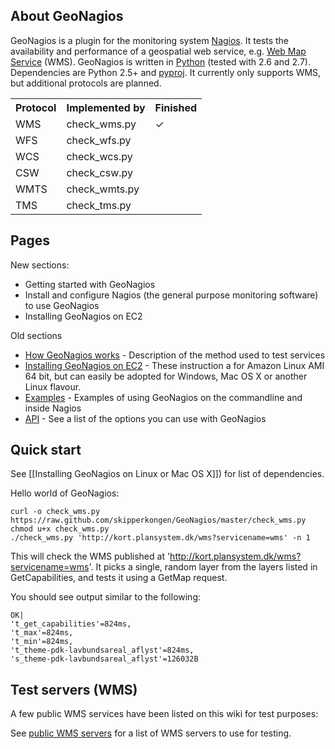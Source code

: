 ## About GeoNagios

GeoNagios is a plugin for the monitoring system [Nagios](http://nagios.org/). It tests the availability and performance of a geospatial web service, e.g. [Web Map Service](http://en.wikipedia.org/wiki/Web_Map_Service) (WMS). GeoNagios is written in [Python](http://www.python.org/) (tested with 2.6 and 2.7). Dependencies are Python 2.5+ and [pyproj](http://code.google.com/p/pyproj/). It currently only supports WMS, but additional protocols are planned.

<table>
<tr><th>Protocol</th><th>Implemented by</th><th>Finished</th></tr>
<tr><td>WMS</td><td>check_wms.py</td><td>✓</td></tr>
<tr><td>WFS</td><td>check_wfs.py</td><td></td></tr>
<tr><td>WCS</td><td>check_wcs.py</td><td></td></tr>
<tr><td>CSW</td><td>check_csw.py</td><td></td></tr>
<tr><td>WMTS</td><td>check_wmts.py</td><td></td></tr>
<tr><td>TMS</td><td>check_tms.py</td><td></td></tr>
</table>

## Pages

New sections:

* Getting started with GeoNagios
* Install and configure Nagios (the general purpose monitoring software) to use GeoNagios
* Installing GeoNagios on EC2

Old sections

* [How GeoNagios works](docs/how-geonagios-works.md) - Description of the method used to test services
* [Installing GeoNagios on EC2](geonagios-on-ec2.md) - These instruction a for Amazon Linux AMI 64 bit, but can easily be adopted for Windows, Mac OS X or another Linux flavour.
* [Examples](docs/examples.md) - Examples of using GeoNagios on the commandline and inside Nagios
* [API](docs/api.md) - See a list of the options you can use with GeoNagios

## Quick start

See [[Installing GeoNagios on Linux or Mac OS X]]) for list of dependencies. 

Hello world of GeoNagios:

```
curl -o check_wms.py https://raw.github.com/skipperkongen/GeoNagios/master/check_wms.py
chmod u+x check_wms.py
./check_wms.py 'http://kort.plansystem.dk/wms?servicename=wms' -n 1
```

This will check the WMS published at 'http://kort.plansystem.dk/wms?servicename=wms'. It picks a single, random layer from the layers listed in GetCapabilities, and tests it using a GetMap request.

You should see output similar to the following:

```
OK|
't_get_capabilities'=824ms,
't_max'=824ms,
't_min'=824ms,
't_theme-pdk-lavbundsareal_aflyst'=824ms,
's_theme-pdk-lavbundsareal_aflyst'=126032B
```

## Test servers (WMS)

A few public WMS services have been listed on this wiki for test purposes:

See [public WMS servers](docs/public-wms-servers.md) for a list of WMS servers to use for testing.